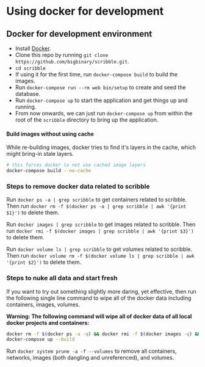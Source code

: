 # Using docker for development

## Docker for development environment

- Install [Docker](https://docs.docker.com/get-docker/).
- Clone this repo by running `git clone https://github.com/bigbinary/scribble.git`.
- `cd scribble`
- If using it for the first time, run `docker-compose build` to build the images.
- Run `docker-compose run --rm web bin/setup` to create and seed the database.
- Run `docker-compose up` to start the application and get things up and running.
- From now onwards, we can just run `docker-compose up` from within the root of the `scribble` directory to bring up the application.

#### Build images without using cache

While re-building images, docker tries to find it's layers in the cache, which might bring-in stale layers.

```bash
# this forces docker to not use cached image layers
docker-compose build --no-cache
```

### Steps to remove docker data related to scribble

Run `docker ps -a | grep scribble` to get containers related to scribble. Then run `docker rm -f $(docker ps -a | grep scribble | awk '{print $1}')` to delete them.

Run `docker images | grep scribble` to get images related to scribble. Then run `docker rmi -f $(docker images | grep scribble | awk '{print $3}')` to delete them.

Run `docker volume ls | grep scribble` to get volumes related to scribble. Then run `docker volume rm -f $(docker volume ls | grep scribble | awk '{print $2}')` to delete them.

### Steps to nuke all data and start fresh

If you want to try out something slightly more daring, yet effective, then run the following single line command to wipe all of the docker data including containers, images, volumes.

**Warning: The following command will wipe all of docker data of all local docker projects and containers:**

```bash
docker rm -f $(docker ps -a -q) && docker rmi -f $(docker images -q) && docker volume rm -f $(docker volume ls -q)
docker-compose up --build
```

Run `docker system prune -a -f --volumes` to remove all containers, networks, images (both dangling and unreferenced), and volumes.
